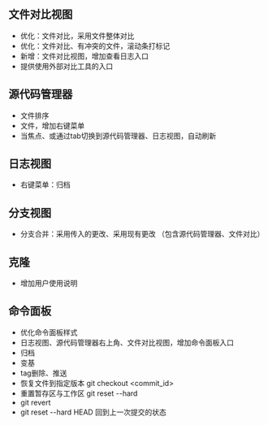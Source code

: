 <!--
 * @Author: your name
 * @Date: 2020-11-02 21:20:01
 * @LastEditTime: 2020-11-02 21:50:45
 * @LastEditors: Please set LastEditors
 * @Description: In User Settings Edit
 * @FilePath: /easy-git/docs/todo.md
-->

## 文件对比视图

- 优化：文件对比，采用文件整体对比
- 优化：文件对比、有冲突的文件，滚动条打标记
- 新增：文件对比视图，增加查看日志入口
- 提供使用外部对比工具的入口

## 源代码管理器

- 文件排序
- 文件，增加右键菜单
- 当焦点、或通过tab切换到源代码管理器、日志视图，自动刷新

## 日志视图

- 右键菜单：归档

## 分支视图

- 分支合并：采用传入的更改、采用现有更改 （包含源代码管理器、文件对比）

## 克隆

- 增加用户使用说明

## 命令面板

- 优化命令面板样式
- 日志视图、源代码管理器右上角、文件对比视图，增加命令面板入口
- 归档
- 变基
- tag删除、推送
- 恢复文件到指定版本 git checkout <commit_id> <filename>
- 重置暂存区与工作区 git reset --hard
- git revert
- git reset --hard HEAD 回到上一次提交的状态